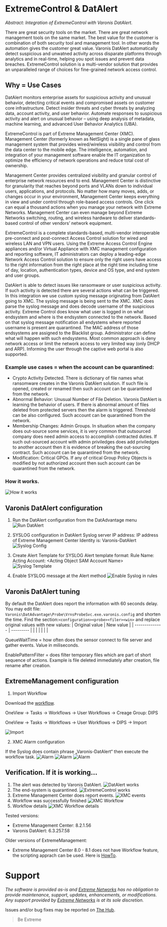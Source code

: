 # ExtremeControl & DatAlert

_Abstract: Integration of ExtremeControl with Varonis DatAlert._

There are great security tools on the market. There are great network management tools on the same market. The best value for the customer is combination of both security tool and management tool. In other words the automation gives the customer great value. Varonis DatAlert automatically detect suspicious and unwatned activity across disparate platforms through analytics and in real-time, helping you spot issues and prevent data breaches. ExtremeControl solution is a multi-vendor solution that provides an unparalleled range of choices for fine-grained network access control.

## Why = Use Cases

DatAlert monitors enterprise assets for suspicious activity and unusual behavior, detecting critical events and compromised assets on customer core infrastructure. 
Detect insider threats and cyber threats by analyzing data, account activity, and user behavior. Automate responses to suspicious activity and alert on unusual behavior – using deep analysis of metadata, machine learning, and advanced User Behavior Analytics (UBA).

ExtremeControl is part of Extreme Management Center (XMC). Management Center (formerly known as NetSight) is a single pane of glass management system that provides wired/wireless visibility and control from the data center to the mobile edge. The intelligence, automation, and integration of your management software enable the IT organization to optimize the efficiency of network operations and reduce total cost of ownership.

Management Center provides centralized visibility and granular control of enterprise network resources end to end. Management Center is distinctive for granularity that reaches beyond ports and VLANs down to individual users, applications, and protocols. No matter how many moves, adds, or changes occur in your environment, Management Center keeps everything in view and under control through role-based access controls. One click can equal a thousand actions when you manage your network with Extreme Networks. Management Center can even manage beyond Extreme Networks switching, routing, and wireless hardware to deliver standards-based control of other vendors’ network equipment.

ExtremeControl is a complete standards-based, multi-vendor interoperable pre-connect and post-connect Access Control solution for wired and wireless LAN and VPN users. Using the Extreme Access Control Engine appliances and/or Virtual Appliance with XMC management configuration and reporting software, IT administrators can deploy a leading-edge Network Access Control solution to ensure only the right users have access to the right information from the right place at the right time including time of day, location, authentication types, device and OS type, and end system and user groups.

DatAlert is able to detect issues like ransomware or user suspicious activity. If such activity is detected there are several actions what can be triggered. In this integration we use custom syslog message originating from DatAlert going to XMC. The syslog message is being sent to the XMC. XMC does parse the syslog message and does decode username of the suspicious activity. Extreme Control does know what user is logged in on what endsystem and where is the endsystem connected to the network. Based on that syslog message notification all endystems where reported username is present are quarantined. The MAC address of those endsystems are assigned to the Blacklist group. Administrator can define what will happen with such endsystems. Most common approach is deny network access or limit the network access to very limited way (only DHCP and ARP). Informing the user through the captive web portal is also supported.

### Example use cases = when the account can be quarantined:
* Crypto Activity Detected. There is dictionary of file names what ransomware creates in the Varonis DatAlert solution. If such file is opened, created or renamed then such account can be quarantined from the network.
* Abnormal Behavior: Unusual Number of File Deletion. Varonis DatAlert is learning the behavior of users. If there is abnormal amount of files deleted from protected servers then the alarm is triggered. Threshold can be also configured. Such account can be quarantined from the network.
* Membership Changes: Admin Groups. In situation when the company does out-source some services, it is very common that outsourced company does need admin access to accomplish contracted duties. If such out-sourced account with admin priviledges does add priviledges to another account then it is evidence of breaking the out-sourcing contract. Such account can be quarantined from the network.
* Modification: Critical GPOs. If any of critical Group Policy Objects is modified by not authorized account then such account can be quarantined from the network.

### How it works.
![How it works](files/HowItWorks.png "How it works")

## Varonis DatAlert configuration
1. Run the  DatAlert configuration from the DatAdvantage menu
![Run DatAlert](files/RunDatAlert.jpg "Run DatAlert")

2. SYSLOG configuration in DatAlert
Syslog server IP address: IP address of Extreme Management Center
Identity is: Varonis-DatAlert
![Syslog Config](files/SyslogConfig.png "Syslog Config")

3. Create Alert Template for SYSLOG
Alert template format: Rule Name: <Rule Name> Acting Account: <Acting Object Domain Name>\<Acting Object SAM Account Name>
![Syslog Template](files/SyslogTemplate.jpg "Syslog Template")

4. Enable SYSLOG message at the Alert method
![Enable Syslog in rules](files/EnableSyslog.png "Enable Syslog in rules")

## Varonis DatAlert tuning
By default the DatAlert does report the information with 60 seconds delay. You may edit file: `Varonis\DatAdvantage\Probe\VrnsProbeSvc.exe.varonis.config` and shorten the time.
Find the section:`<configuration><probe><filer><win>` and replace original values with new values:
| Original value | New value |
| -------------- | --------- |
| <add key="EnablePatternFilter" value="1"/> | <add key="EnablePatternFilter" value="0"/> |
| <add key="[long]QueueWaitTime" value="60000" /> | <add key="[long]QueueWaitTime" value="10000" /> |

QueueWaitTime = how often does the sensor connect to file server and gather events. Value in miliseconds.

EnablePatternFilter = does filter temporary files which are part of short sequence of actions. Example is file deleted immediately after creation, file rename after creation.

## ExtremeManagement configuration
1. Import Workflow

Download the [workflow](files/DatAlertWorkflow.xwf?raw=true).

OneView -> Tasks -> Workflows -> User Workflows -> Creage Group: DIPS

OneView -> Tasks -> Workflows -> User Workflows -> DIPS -> Import

![Import](files/WorkflowImport.PNG "Import")

2. XMC Alarm configuration

If the Syslog does contain phrase „Varonis-DatAlert“ then execute the workflow task.
![Alarm](files/Alarm1.PNG "Alarm")
![Alarm](files/Alarm2.PNG "Alarm")
![Alarm](files/Alarm3.PNG "Alarm")

## Verification. If it is working...
1. The alert was detected by Varonis DatAlert.
![DatAlert works](files/Verification1.PNG "DatAlert works")
2. The end-system is quarantined.
![ExtremeControl works](files/Verification2.PNG "ExtremeControl works")
3. Extreme Management Center does report events.
![XMC events](files/Verification3.PNG "XMC events")
4. Workflow was successfully finished
![XMC Workflow](files/Verification4.PNG "XMC Workflow")
5. Workflow details
![XMC Workflow details](files/Verification5.PNG "XMC Workflow details")

Tested versions:
* Extreme Management Center: 8.2.1.56
* Varonis DatAlert: 6.3.257.58

Older versions of ExtremeManagement:
* Extreme Management Center 8.0 - 8.1 does not have Workflow feature, the scripting apprach can be used. Here is [HowTo](files/ExtremeControl_DatAlert.pdf?raw=true).

# Support
_The software is provided as-is and [Extreme Networks](http://www.extremenetworks.com/) has no obligation to provide maintenance, support, updates, enhancements, or modifications. Any support provided by [Extreme Networks](http://www.extremenetworks.com/) is at its sole discretion._

Issues and/or bug fixes may be reported on [The Hub](https://community.extremenetworks.com/extreme).

>Be Extreme
